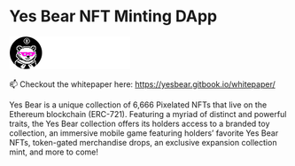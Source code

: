 # Yes Bear NFT Minting DApp
![logo 578cd27c-PhotoRoom png-PhotoRoom](https://raw.githubusercontent.com/XyedAli/YesBear-NFT-DAPP/master/public/logo192.png)

📫  Checkout the whitepaper here: https://yesbear.gitbook.io/whitepaper/

Yes Bear is a unique collection of 6,666 Pixelated NFTs that live on the Ethereum blockchain (ERC-721). Featuring a myriad of distinct and powerful traits, the Yes Bear collection offers its holders access to a branded toy collection, an immersive mobile game featuring holders’ favorite Yes Bear NFTs, token-gated merchandise drops, an exclusive expansion collection mint, and more to come!

